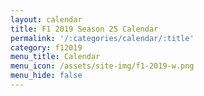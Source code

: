 ```yaml
---
layout: calendar
title: F1 2019 Season 25 Calendar
permalink: '/:categories/calendar/:title'
category: f12019
menu_title: Calendar
menu_icon: /assets/site-img/f1-2019-w.png
menu_hide: false
---
```


